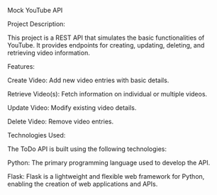 Mock YouTube API

Project Description:

This project is a REST API that simulates the basic functionalities of YouTube. It provides endpoints for creating, updating, deleting, and retrieving video information. 


Features:

Create Video: Add new video entries with basic details.

Retrieve Video(s): Fetch information on individual or multiple videos.

Update Video: Modify existing video details.

Delete Video: Remove video entries.


Technologies Used:

The ToDo API is built using the following technologies:

Python: The primary programming language used to develop the API.

Flask: Flask is a lightweight and flexible web framework for Python, enabling the creation of web applications and APIs.
